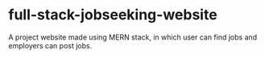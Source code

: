# full-stack-jobseeking-website
A project website made using MERN stack, in which user can find jobs and employers can post jobs.
